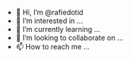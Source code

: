 - 👋 Hi, I’m @rafiedotid
- 👀 I’m interested in ...
- 🌱 I’m currently learning ...
- 💞️ I’m looking to collaborate on ...
- 📫 How to reach me ...

<!---
rafiedotid/rafiedotid is a ✨ special ✨ repository because its `README.md` (this file) appears on your GitHub profile.
You can click the Preview link to take a look at your changes.
--->
